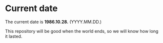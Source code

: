 # Current date

The current date is **1986.10.28.** (YYYY.MM.DD.)

This repository will be good when the world ends, so we will know how long it lasted.